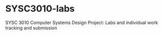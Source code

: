 # SYSC3010-labs
SYSC 3010 Computer Systems Design Project: Labs and individual work tracking and submission 
